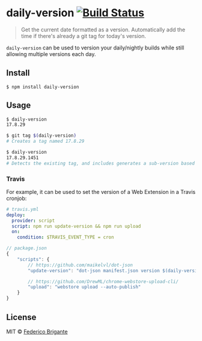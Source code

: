 # daily-version [![Build Status](https://travis-ci.org/fregante/daily-version.svg?branch=master)](https://travis-ci.org/fregante/daily-version)

> Get the current date formatted as a version. Automatically add the time if there's already a git tag for today's version.

`daily-version` can be used to version your daily/nightly builds while still allowing multiple versions each day.

## Install

```
$ npm install daily-version
```


## Usage

```sh
$ daily-version
17.8.29

$ git tag $(daily-version)
# Creates a tag named 17.8.29

$ daily-version
17.8.29.1451
# Detects the existing tag, and includes generates a sub-version based on the hours/seconds
```

### Travis

For example, it can be used to set the version of a Web Extension in a Travis cronjob:

```yml
# travis.yml
deploy:
  provider: script
  script: npm run update-version && npm run upload
  on:
    condition: $TRAVIS_EVENT_TYPE = cron
```

```js
// package.json
{
    "scripts": {
        // https://github.com/maikelvl/dot-json
        "update-version": "dot-json manifest.json version $(daily-version)"

        // https://github.com/DrewML/chrome-webstore-upload-cli/
        "upload": "webstore upload --auto-publish"
    }
}
```


## License

MIT © [Federico Brigante](https://bfred.it)

